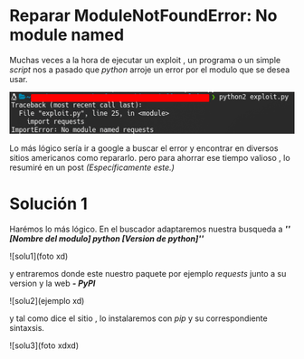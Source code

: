 # Reparar ModuleNotFoundError: No module named


Muchas veces a la hora de ejecutar un exploit , un programa o un simple _script_ nos a pasado que *python*
arroje un error por el modulo que se desea usar.
 
![error](/assets/img/errorinpy/nomodule.png)

Lo más lógico sería ir a google a buscar el error y encontrar en diversos sitios americanos como repararlo.
pero para ahorrar ese tiempo valioso , lo resumiré en un post _(Específicamente este.)_

# Solución 1
Harémos lo más lógico. En el buscador adaptaremos nuestra busqueda a ___'' [Nombre del modulo] python [Version de python]''___

![solu1](foto xd)

y entraremos donde este nuestro paquete por ejemplo _requests_ junto a su version y la web ___- PyPI___

![solu2](ejemplo xd)

y tal como dice el sitio , lo instalaremos con _pip_ y su correspondiente sintaxsis.

![solu3](foto xdxd)
